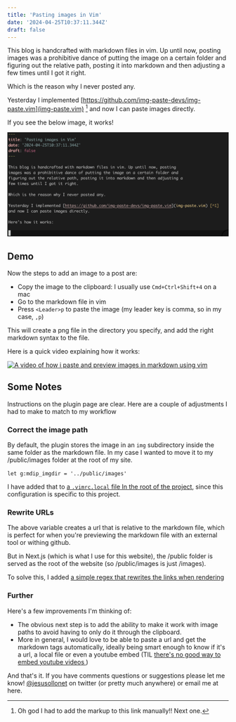 ```yaml
---
title: 'Pasting images in Vim'
date: '2024-04-25T10:37:11.344Z'
draft: false
---
```


This blog is handcrafted with markdown files in vim. Up until now, posting
images was a prohibitive dance of putting the image on a certain folder and
figuring out the relative path, posting it into markdown and then adjusting a
few times until I got it right. 

Which is the reason why I never posted any.

Yesterday I implemented [https://github.com/img-paste-devs/img-paste.vim](img-paste.vim) [^1]
and now I can paste images directly. 

If you see the below image, it works!

![image_2024-04-25-13-52-54](../public/images/image_2024-04-25-13-52-54.png)


## Demo

Now the steps to add an image to a post are:

- Copy the image to the clipboard: I usually use `Cmd+Ctrl+Shift+4` on a mac
- Go to the markdown file in vim
- Press `<Leader>p` to paste the image (my leader key is comma, so in my case, `,p`)

This will create a png file in the directory you specify, and add the right
markdown syntax to the file.

Here is a quick video explaining how it works:

[![A video of how i paste and preview images in markdown using vim](http://img.youtube.com/vi/QAdq7jXObEo/0.jpg)](http://www.youtube.com/watch?v=QAdq7jXObEo)


## Some Notes

Instructions on the plugin page are clear. Here are a couple of adjustments I
had to make to match to my workflow

### Correct the image path

By default, the plugin stores the image in an `img` subdirectory inside the same folder 
as the markdown file. In my case I wanted to move it to my /public/images folder at the root of my
site. 

```vim
let g:mdip_imgdir = '../public/images'
```

I have added that to [a `.vimrc.local` file In the root of the project](https://github.com/jesusgollonet/website/blob/develop/.vimrc.local), since this
configuration is specific to this project.


### Rewrite URLs

The above variable creates a url that is relative to the markdown file, which is
perfect for when you're previewing the markdown file with an external tool or
withing github.

But in Next.js (which is what I use for this website), the /public folder is served as
the root of the website (so /public/images is just /images).

To solve this, I added [a simple regex that rewrites the links when rendering](https://github.com/jesusgollonet/website/blob/7f6047d94e824fc9c3087b986c830a11de339c01/build/lib/posts.ts#L25C1-L31C5
)


### Further 

Here's a few improvements I'm thinking of:

- The obvious next step is to add the ability to make it work with image paths to
avoid having to only do it through the clipboard.
- More in general, I would love to be able to paste a url and get the markdown
tags automatically, ideally being smart enough to know if it's a url, a local
file or even a youtube embed (TIL [ there's no good way to embed youtube videos ](https://github.com/adam-p/markdown-here/wiki/Markdown-Cheatsheet#videos)) 


And that's it. If you have comments questions or suggestions please let me know!
[@jesusollonet](https://twitter.com/jesusgollonet) on twitter (or pretty much
anywhere)  or email me at here. 






[^1]: Oh god I had to add the markup to this link manually!! Next one.

